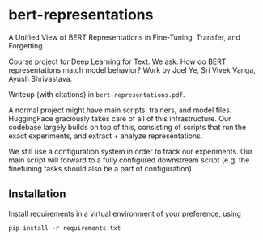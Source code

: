 # bert-representations
A Unified View of BERT Representations in Fine-Tuning, Transfer, and Forgetting

Course project for Deep Learning for Text. We ask: How do BERT representations match model behavior?
Work by Joel Ye, Sri Vivek Vanga, Ayush Shrivastava.

Writeup (with citations) in `bert-representations.pdf`.

A normal project might have main scripts, trainers, and model files. HuggingFace graciously takes care of all of this infrastructure. Our codebase largely builds on top of this, consisting of scripts that run the exact experiments, and extract + analyze representations.

We still use a configuration system in order to track our experiments. Our main script will forward to a fully configured downstream script (e.g. the finetuning tasks should also be a part of configuration).

## Installation
Install requirements in a virtual environment of your preference, using

`pip install -r requirements.txt`
